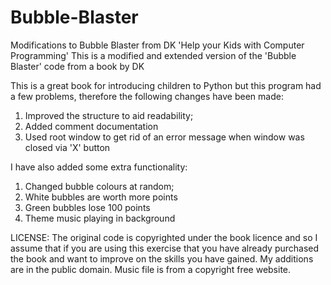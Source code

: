 # Bubble-Blaster
Modifications to Bubble Blaster from DK 'Help your Kids with Computer Programming'
This is a modified and extended version of the 'Bubble Blaster' code from a book by DK

This is a great book for introducing children to Python but this program had a few problems, therefore the following changes have been made:
1.  Improved the structure to aid readability;
2.  Added comment documentation
3.  Used root window to get rid of an error message when window was closed via 'X' button

I have also added some extra functionality:
1. Changed bubble colours at random;
2. White bubbles are worth more points
3. Green bubbles lose 100 points
4. Theme music playing in background

LICENSE:  The original code is copyrighted under the book licence and so I assume that if you are using this exercise that you have already purchased the book and want to improve on the skills you have gained.  My additions are in the public domain.  Music file is from a copyright free website.
